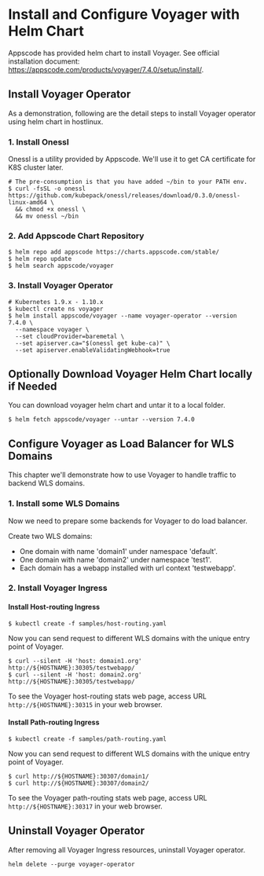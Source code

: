 # Install and Configure Voyager with Helm Chart
Appscode has provided helm chart to install Voyager. See official installation document: https://appscode.com/products/voyager/7.4.0/setup/install/.

## Install Voyager Operator
As a demonstration, following are the detail steps to install Voyager operator using helm chart in hostlinux.

### 1. Install Onessl
Onessl is a utility provided by Appscode. We'll use it to get CA certificate for K8S cluster later.
```
# The pre-consumption is that you have added ~/bin to your PATH env.
$ curl -fsSL -o onessl https://github.com/kubepack/onessl/releases/download/0.3.0/onessl-linux-amd64 \
  && chmod +x onessl \
  && mv onessl ~/bin
```

### 2. Add Appscode Chart Repository
```
$ helm repo add appscode https://charts.appscode.com/stable/
$ helm repo update
$ helm search appscode/voyager
```

### 3. Install Voyager Operator
```
# Kubernetes 1.9.x - 1.10.x
$ kubectl create ns voyager
$ helm install appscode/voyager --name voyager-operator --version 7.4.0 \
  --namespace voyager \
  --set cloudProvider=baremetal \
  --set apiserver.ca="$(onessl get kube-ca)" \
  --set apiserver.enableValidatingWebhook=true
```
## Optionally Download Voyager Helm Chart locally if Needed
You can download voyager helm chart and untar it to a local folder.
```
$ helm fetch appscode/voyager --untar --version 7.4.0
```

## Configure Voyager as Load Balancer for WLS Domains
This chapter we'll demonstrate how to use Voyager to handle traffic to backend WLS domains.

### 1. Install some WLS Domains
Now we need to prepare some backends for Voyager to do load balancer. 

Create two WLS domains: 
- One domain with name 'domain1' under namespace 'default'.
- One domain with name 'domain2' under namespace 'test1'.
- Each domain has a webapp installed with url context 'testwebapp'.

### 2. Install Voyager Ingress
#### Install Host-routing Ingress
```
$ kubectl create -f samples/host-routing.yaml
```
Now you can send request to different WLS domains with the unique entry point of Voyager.
```
$ curl --silent -H 'host: domain1.org' http://${HOSTNAME}:30305/testwebapp/
$ curl --silent -H 'host: domain2.org' http://${HOSTNAME}:30305/testwebapp/
```
To see the Voyager host-routing stats web page, access URL `http://${HOSTNAME}:30315` in your web browser.

#### Install Path-routing Ingress
```
$ kubectl create -f samples/path-routing.yaml
```
Now you can send request to different WLS domains with the unique entry point of Voyager.
```
$ curl http://${HOSTNAME}:30307/domain1/
$ curl http://${HOSTNAME}:30307/domain2/
```
To see the Voyager path-routing stats web page, access URL `http://${HOSTNAME}:30317` in your web browser.

## Uninstall Voyager Operator
After removing all Voyager Ingress resources, uninstall Voyager operator.
```
helm delete --purge voyager-operator
```

